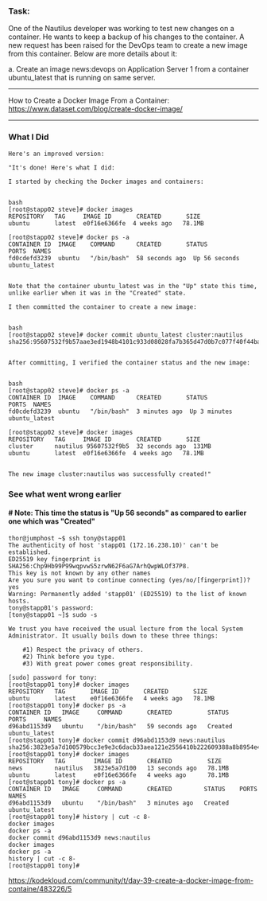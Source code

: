 ### Task:

One of the Nautilus developer was working to test new changes on a container. He wants to keep a backup of his changes to the container. A new request has been raised for the DevOps team to create a new image from this container. Below are more details about it:

a. Create an image news:devops on Application Server 1 from a container ubuntu_latest that is running on same server.

-----------------------------------------
How to Create a Docker Image From a Container: https://www.dataset.com/blog/create-docker-image/

---------------------------------------------


### What I Did

```
Here's an improved version:

"It's done! Here's what I did:

I started by checking the Docker images and containers:


bash
[root@stapp02 steve]# docker images
REPOSITORY   TAG     IMAGE ID       CREATED       SIZE
ubuntu       latest  e0f16e6366fe  4 weeks ago   78.1MB

[root@stapp02 steve]# docker ps -a
CONTAINER ID  IMAGE    COMMAND      CREATED       STATUS           PORTS  NAMES
fd0cdefd3239  ubuntu   "/bin/bash"  58 seconds ago  Up 56 seconds         ubuntu_latest


Note that the container ubuntu_latest was in the "Up" state this time, unlike earlier when it was in the "Created" state.

I then committed the container to create a new image:


bash
[root@stapp02 steve]# docker commit ubuntu_latest cluster:nautilus
sha256:95607532f9b57aae3ed1948b4101c933d08028fa7b365d47d0b7c077f40f44ba


After committing, I verified the container status and the new image:


bash
[root@stapp02 steve]# docker ps -a
CONTAINER ID  IMAGE    COMMAND      CREATED       STATUS           PORTS  NAMES
fd0cdefd3239  ubuntu   "/bin/bash"  3 minutes ago  Up 3 minutes         ubuntu_latest

[root@stapp02 steve]# docker images
REPOSITORY   TAG     IMAGE ID       CREATED       SIZE
cluster      nautilus 95607532f9b5  32 seconds ago  131MB
ubuntu       latest  e0f16e6366fe  4 weeks ago   78.1MB


The new image cluster:nautilus was successfully created!"
```
### See what went wrong earlier
#### # Note: This time the status is "Up 56 seconds" as compared to earlier one which was "Created"

```
thor@jumphost ~$ ssh tony@stapp01
The authenticity of host 'stapp01 (172.16.238.10)' can't be established.
ED25519 key fingerprint is SHA256:Chp9Hb99P99wqpvwS5zrwN62F6aG7ArhQwpWLOf37P8.
This key is not known by any other names
Are you sure you want to continue connecting (yes/no/[fingerprint])? yes
Warning: Permanently added 'stapp01' (ED25519) to the list of known hosts.
tony@stapp01's password: 
[tony@stapp01 ~]$ sudo -s

We trust you have received the usual lecture from the local System
Administrator. It usually boils down to these three things:

    #1) Respect the privacy of others.
    #2) Think before you type.
    #3) With great power comes great responsibility.

[sudo] password for tony: 
[root@stapp01 tony]# docker images
REPOSITORY   TAG       IMAGE ID       CREATED       SIZE
ubuntu       latest    e0f16e6366fe   4 weeks ago   78.1MB
[root@stapp01 tony]# docker ps -a
CONTAINER ID   IMAGE     COMMAND       CREATED          STATUS    PORTS     NAMES
d96abd1153d9   ubuntu    "/bin/bash"   59 seconds ago   Created             ubuntu_latest
[root@stapp01 tony]# docker commit d96abd1153d9 news:nautilus
sha256:3823e5a7d100579bcc3e9e3c6dacb33aea121e2556410b222609388a8b8954e4
[root@stapp01 tony]# docker images
REPOSITORY   TAG        IMAGE ID       CREATED          SIZE
news         nautilus   3823e5a7d100   13 seconds ago   78.1MB
ubuntu       latest     e0f16e6366fe   4 weeks ago      78.1MB
[root@stapp01 tony]# docker ps -a
CONTAINER ID   IMAGE     COMMAND       CREATED         STATUS    PORTS     NAMES
d96abd1153d9   ubuntu    "/bin/bash"   3 minutes ago   Created             ubuntu_latest
[root@stapp01 tony]# history | cut -c 8-
docker images
docker ps -a
docker commit d96abd1153d9 news:nautilus
docker images
docker ps -a
history | cut -c 8-
[root@stapp01 tony]#
```

https://kodekloud.com/community/t/day-39-create-a-docker-image-from-containe/483226/5
